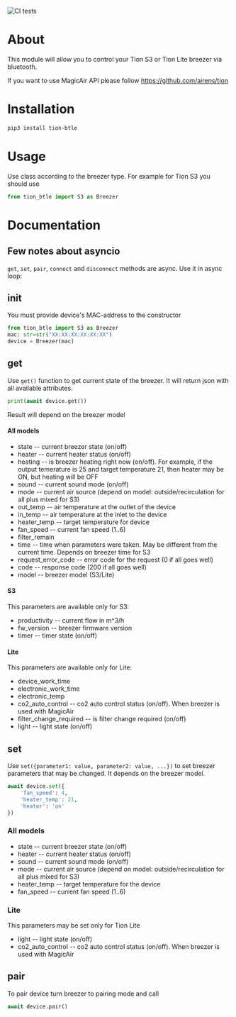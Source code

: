 ![CI tests](https://github.com/TionAPI/tion_python/workflows/CI%20tests/badge.svg?branch=master&event=push)

# About
This module will allow you to control your Tion S3 or Tion Lite breezer via bluetooth.

If you want to use MagicAir API please follow https://github.com/airens/tion
# Installation
```bash
pip3 install tion-btle
```
# Usage
Use class according to the breezer type. For example for Tion S3 you should use
```python
from tion_btle import S3 as Breezer
```
# Documentation
## Few notes about asyncio
`get`, `set`, `pair`, `connect` and `disconnect` methods are async. Use it in async loop:
## init
You must provide device's MAC-address to the constructor
```python
from tion_btle import S3 as Breezer
mac: str=str("XX:XX:XX:XX:XX:XX")
device = Breezer(mac)
```
## get
Use `get()` function to get current state of the breezer.
It will return json with all available attributes.
```python
print(await device.get())
```
Result will depend on the breezer model
#### All models
  * state -- current breezer state (on/off)
  * heater -- current heater status (on/off)
  * heating -- is breezer heating right now (on/off). For example, if the output temerature is 25 and target temperature 21, then heater may be ON, but heating will be OFF
  * sound -- current sound mode (on/off)
  * mode -- current air source (depend on model: outside/recirculation for all plus mixed for S3)
  * out_temp -- air temperature at the outlet of the device
  * in_temp -- air temperature at the inlet to the device
  * heater_temp -- target temperature for device
  * fan_speed -- current fan speed (1..6)
  * filter_remain 
  * time -- time when parameters were taken. May be different from the current time. Depends on breezer time for S3
  * request_error_code -- error code for the request (0 if all goes well)
  * code -- response code (200 if all goes well)
  * model -- breezer model (S3/Lite)
#### S3
  This parameters are available only for S3:
  * productivity -- current flow in m^3/h
  * fw_version -- breezer firmware version
  * timer -- timer state (on/off)
#### Lite
  This parameters are available only for Lite:
  * device_work_time
  * electronic_work_time
  * electronic_temp
  * co2_auto_control -- co2 auto control status (on/off). When breezer is used with MagicAir
  * filter_change_required -- is filter change required (on/off)
  * light -- light state (on/off)
## set
Use `set({parameter1: value, parameter2: value, ...})` to set breezer parameters that may be changed. It depends on the breezer model.
```python
await device.set({
    'fan_speed': 4,
    'heater_temp': 21, 
    'heater': 'on' 
})
```
### All models
  * state -- current breezer state (on/off)
  * heater -- current heater status (on/off)
  * sound -- current sound mode (on/off)
  * mode -- current air source (depend on model: outside/recirculation for all plus mixed for S3)
  * heater_temp -- target temperature for the device
  * fan_speed -- current fan speed (1..6)
### Lite
  This parameters may be set only for Tion Lite
  * light -- light state (on/off)
  * co2_auto_control -- co2 auto control status (on/off). When breezer is used with MagicAir

## pair
To pair device turn breezer to pairing mode and call
```python
await device.pair()
```

